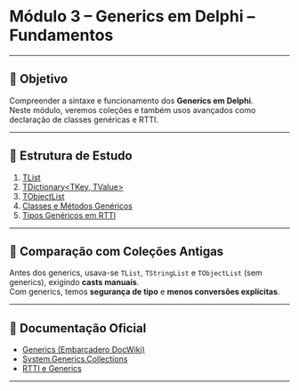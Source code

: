# Módulo 3 – Generics em Delphi – Fundamentos
---

## 🎯 Objetivo
Compreender a sintaxe e funcionamento dos **Generics em Delphi**.  
Neste módulo, veremos coleções e também usos avançados como declaração de classes genéricas e RTTI.

---

## 🧩 Estrutura de Estudo

1. [TList<T>](./TList.md)  
2. [TDictionary<TKey, TValue>](./TDictionary.md)  
3. [TObjectList<T>](./TObjectList.md)  
4. [Classes e Métodos Genéricos](./ClassesMetodosGenericos.md)  
5. [Tipos Genéricos em RTTI](./RTTIGenericos.md)  

---

## 🔎 Comparação com Coleções Antigas
Antes dos generics, usava-se `TList`, `TStringList` e `TObjectList` (sem generics), exigindo **casts manuais**.  
Com generics, temos **segurança de tipo** e **menos conversões explícitas**.

---

## 📖 Documentação Oficial
- [Generics (Embarcadero DocWiki)](https://docwiki.embarcadero.com/RADStudio/en/Generics)  
- [System.Generics.Collections](https://docwiki.embarcadero.com/Libraries/en/System.Generics.Collections)  
- [RTTI e Generics](https://docwiki.embarcadero.com/RADStudio/Athens/en/Run-Time_Type_Identification)  

---

